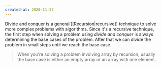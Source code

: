 ```yaml
---
created-at: 2020-11-27
---
```

Divide and conquer is a general [[Recursion|recursive]] technique to solve more complex problems with algorithms. Since it's a recursive technique, the first step when solving a problem using *divide and conquer* is always determining the base cases of the problem. After that we can divide the problem in small steps until we reach the base case.

> When you're solving a problem involving array by recursion, usually the base case is either an empty array or an array with one element.